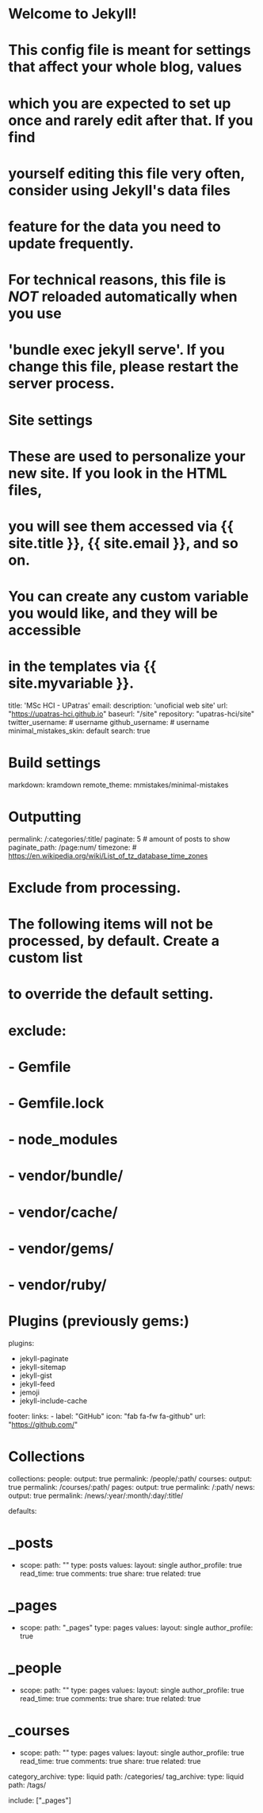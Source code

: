 # Welcome to Jekyll!
#
# This config file is meant for settings that affect your whole blog, values
# which you are expected to set up once and rarely edit after that. If you find
# yourself editing this file very often, consider using Jekyll's data files
# feature for the data you need to update frequently.
#
# For technical reasons, this file is *NOT* reloaded automatically when you use
# 'bundle exec jekyll serve'. If you change this file, please restart the server process.

# Site settings
# These are used to personalize your new site. If you look in the HTML files,
# you will see them accessed via {{ site.title }}, {{ site.email }}, and so on.
# You can create any custom variable you would like, and they will be accessible
# in the templates via {{ site.myvariable }}.
title: 'MSc HCI - UPatras'
email:
description: 'unoficial web site' 
url: "https://upatras-hci.github.io"
baseurl: "/site"
repository: "upatras-hci/site"
twitter_username: # username
github_username: # username
minimal_mistakes_skin: default
search: true

# Build settings
markdown: kramdown
remote_theme: mmistakes/minimal-mistakes
# Outputting
permalink: /:categories/:title/
paginate: 5 # amount of posts to show
paginate_path: /page:num/
timezone: # https://en.wikipedia.org/wiki/List_of_tz_database_time_zones

# Exclude from processing.
# The following items will not be processed, by default. Create a custom list
# to override the default setting.
# exclude:
#   - Gemfile
#   - Gemfile.lock
#   - node_modules
#   - vendor/bundle/
#   - vendor/cache/
#   - vendor/gems/
#   - vendor/ruby/

# Plugins (previously gems:)
plugins:
  - jekyll-paginate
  - jekyll-sitemap
  - jekyll-gist
  - jekyll-feed
  - jemoji
  - jekyll-include-cache


footer:
  links:
    - label: "GitHub"
      icon: "fab fa-fw fa-github"
      url: "https://github.com/"

# Collections
collections:
  people:
    output: true
    permalink: /people/:path/
  courses:
    output: true
    permalink: /courses/:path/
  pages:
    output: true
    permalink: /:path/
  news:
    output: true
    permalink: /news/:year/:month/:day/:title/

defaults:
  # _posts
  - scope:
      path: ""
      type: posts
    values:
      layout: single
      author_profile: true
      read_time: true
      comments: true
      share: true
      related: true
  # _pages
  - scope:
      path: "_pages"
      type: pages
    values:
      layout: single
      author_profile: true
  # _people
  - scope:
      path: ""
      type: pages 
    values:
      layout: single
      author_profile: true
      read_time: true
      comments: true
      share: true
      related: true
  # _courses
  - scope:
      path: ""
      type: pages 
    values:
      layout: single
      author_profile: true
      read_time: true
      comments: true
      share: true
      related: true

category_archive:
  type: liquid
  path: /categories/
tag_archive:
  type: liquid
  path: /tags/
  
 include: ["_pages"]
